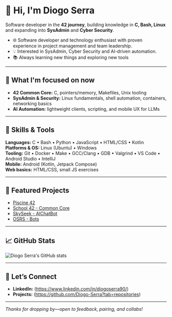 # 👋 Hi, I'm Diogo Serra

Software developer in the **42 journey**, building knowledge in **C, Bash, Linux** and expanding into **SysAdmin** and **Cyber Security**. 

- 🌐 Software developer and technology enthusiast with proven experience in project management and team leadership.
- 💡 Interested in SysAdmin, Cyber Security and AI-driven automation. 
- 📚 Always learning new things and exploring new tools

---

## 🎯 What I'm focused on now

- **42 Common Core:** C, pointers/memory, Makefiles, Unix tooling  
- **SysAdmin & Security:** Linux fundamentals, shell automation, containers, networking basics  
- **AI Automation:** lightweight clients, scripting, and mobile UX for LLMs

---

## 🧰 Skills & Tools 

**Languages:** C • Bash • Python • JavaScript • HTML/CSS • Kotlin  
**Platforms & OS:** Linux (Ubuntu) • Windows  
**Tooling:** Git • Docker • Make • GCC/Clang • GDB • Valgrind • VS Code • Android Studio • IntelliJ  
**Mobile:** Android (Kotlin, Jetpack Compose)  
**Web basics:** HTML/CSS, small JS exercises

---

## 📂 Featured Projects

- [Piscine 42](https://github.com/Diogo-Serra/42_Piscine)
- [School 42 - Common Core](https://github.com/Diogo-Serra/42_School)
- [SkySeek - AIChatBot](https://github.com/Diogo-Serra/SkySeek)
- [OSRS - Bots](https://github.com/Diogo-Serra/OSRS_bots)

---

## 📈 GitHub Stats
![Diogo Serra's GitHub stats](https://github-readme-stats.vercel.app/api?username=Diogo-Serra&show_icons=true&theme=radical)

---

## 🤝 Let’s Connect
- **LinkedIn:** (https://www.linkedin.com/in/diogoserra90/)
- **Projects:** (https://github.com/Diogo-Serra?tab=repositories)

---

_Thanks for dropping by—open to feedback, pairing, and collabs!_
